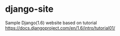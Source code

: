 django-site
===========

Sample Django(1.6) website based on tutorial https://docs.djangoproject.com/en/1.6/intro/tutorial01/

